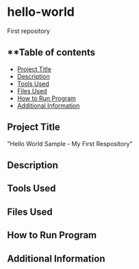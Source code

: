 # hello-world
First repository

## **Table of contents 

- [Project Title](#project-Title)
- [Description](#description)
- [Tools Used](#tools-Used)
- [Files Used](#files-used)
- [How to Run Program](#how-to-run-program)
- [Additional Information](#additional-information)

## Project Title

"Hello World Sample - My First Respository"

## Description

## Tools Used

## Files Used

## How to Run Program

## Additional Information 
